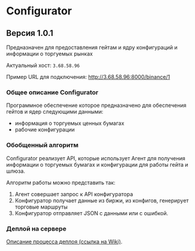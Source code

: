 # Configurator
## Версия 1.0.1
Предназначен для предоставления гейтам и ядру конфигураций и информации о торгуемых рынках

Актуальный хост: `3.68.58.96`

Пример URL для подключения: http://3.68.58.96:8000/binance/1

### Общее описание Configurator

Программное обеспечение которое предназначено для обеспечения гейтов и ядер следующими данными:

 - информация о торгуемых ценных бумагах
 - рабочие конфигурации

<a name="обобщенный-алгоритм"/>

### Обобщенный алгоритм 

Configurator реализует API, которые использует Агент для получения информации о торгуемых бумагах и конфигурации для работы гейта и шлюза.

Алгоритм работы можно представить так:

1. Агент совершает запрос к API конфигуратора
2. Конфигуратор получает данные из биржи, из конфигов, генерирует торговые маршруты
3. Конфигуратор отправляет JSON  с данными или с ошибкой.

### Деплой на сервере

[Описание процесса деплоя (ссылка на Wiki)](https://github.com/RoboTradeCode/configurator/wiki/%D0%94%D0%B5%D0%BF%D0%BB%D0%BE%D0%B9-%D0%BD%D0%B0-%D1%81%D0%B5%D1%80%D0%B2%D0%B5%D1%80%D0%B5).
